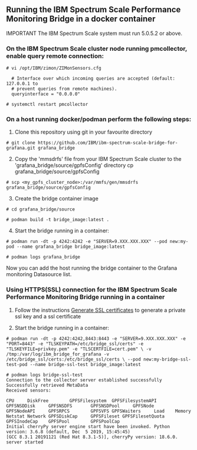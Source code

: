 ## Running the IBM Spectrum Scale Performance Monitoring Bridge in a docker container

IMPORTANT The IBM Spectrum Scale system must run 5.0.5.2 or above.



### On the IBM Spectrum Scale cluster node running pmcollector, enable query remote connection:


```shell
# vi /opt/IBM/zimon/ZIMonSensors.cfg

  # Interface over which incoming queries are accepted (default: 127.0.0.1 to
  # prevent queries from remote machines).
  queryinterface = "0.0.0.0"

# systemctl restart pmcollector

```



### On a host running docker/podman perform the following steps:


1. Clone this repository using git in your favourite directory

```shell
# git clone https://github.com/IBM/ibm-spectrum-scale-bridge-for-grafana.git grafana_bridge
```


2. Copy the 'mmsdrfs' file from your IBM Spectrum Scale cluster to the 'grafana_bridge/source/gpfsConfig' directory
cp grafana_bridge/source/gpfsConfig

```shell
# scp <my_gpfs_cluster_node>:/var/mmfs/gen/mmsdrfs grafana_bridge/source/gpfsConfig

```


3. Create the bridge container image

```shell
# cd grafana_bridge/source

# podman build -t bridge_image:latest .
```


4. Start the bridge running in a container:

```shell
# podman run -dt -p 4242:4242 -e "SERVER=9.XXX.XXX.XXX" --pod new:my-pod --name grafana_bridge bridge_image:latest

# podman logs grafana_bridge

```

Now you can add the host running the bridge container to the Grafana monitoring Datasource list.



### Using HTTPS(SSL) connection for the IBM Spectrum Scale Performance Monitoring Bridge running in a container


1. Follow the instructions [Generate SSL certificates](https://github.com/IBM/ibm-spectrum-scale-bridge-for-grafana/wiki/How-to-setup-HTTPS%28SSL%29-connection-for-the-IBM-Spectrum-Scale-bridge-for-Grafana#generate-ssl-certificates) to generate a private ssl key and a ssl certificate

2. Start the bridge running in a container:

```shell
# podman run -dt -p 4242:4242,8443:8443 -e "SERVER=9.XXX.XXX.XXX" -e "PORT=8443" -e "TLSKEYPATH=/etc/bridge_ssl/certs" -e "TLSKEYFILE=privkey.pem" -e "TLSCERTFILE=cert.pem" \ -v /tmp:/var/log/ibm_bridge_for_grafana -v /etc/bridge_ssl/certs:/etc/bridge_ssl/certs \ --pod new:my-bridge-ssl-test-pod --name bridge-ssl-test bridge_image:latest 

# podman logs bridge-ssl-test
Connection to the collector server established successfully
Successfully retrieved MetaData
Received sensors:

CPU     DiskFree        GPFSFilesystem  GPFSFilesystemAPI       GPFSNSDDisk     GPFSNSDFS       GPFSNSDPool     GPFSNode        GPFSNodeAPI     GPFSRPCS        GPFSVFS GPFSWaiters     Load    Memory  Netstat Network GPFSDiskCap     GPFSFileset GPFSFilesetQuota        GPFSInodeCap    GPFSPool        GPFSPoolCap
Initial cherryPy server engine start have been invoked. Python version: 3.6.8 (default, Dec  5 2019, 15:45:45)
[GCC 8.3.1 20191121 (Red Hat 8.3.1-5)], cherryPy version: 18.6.0.
server started
```
